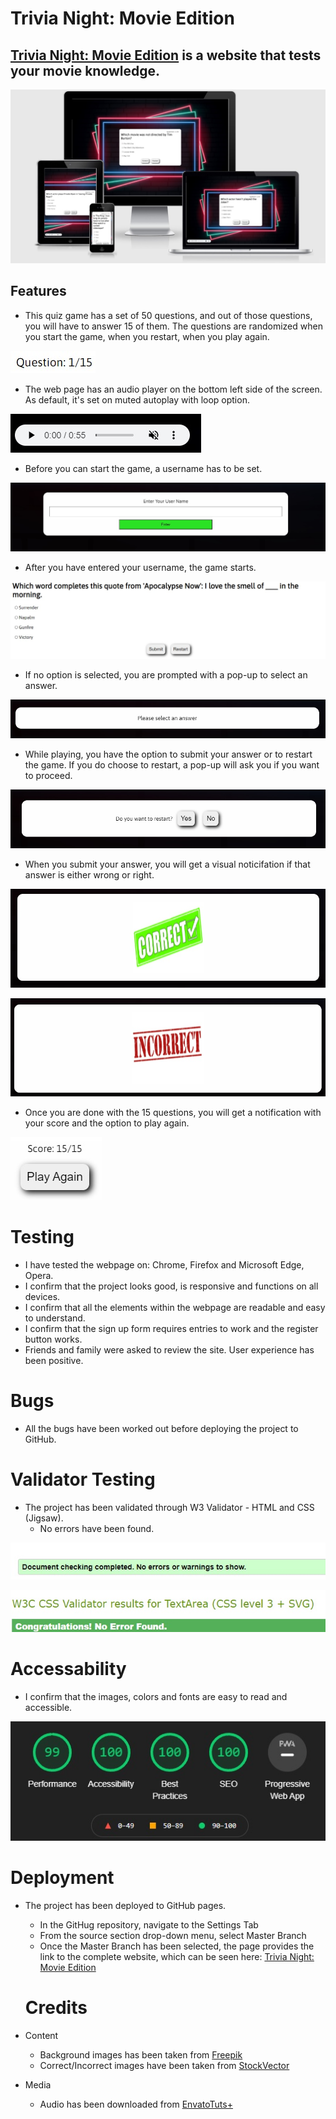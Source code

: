 # Trivia Night: Movie Edition


## [Trivia Night: Movie Edition]() is a website that tests your movie knowledge. 

![Responsive Image](/assets/readme-imgs/responsive.jpg)


## Features

* This quiz game has a set of 50 questions, and out of those questions, you will have to answer 15 of them. The questions are randomized when you start the game, when you restart, when you play again.

![Counter](/assets/readme-imgs/qcounter.jpg)

* The web page has an audio player on the bottom left side of the screen. As default, it's set on muted autoplay with loop option.

![Audio Player](/assets/readme-imgs/audio.jpg)

* Before you can start the game, a username has to be set.

![Username](/assets/readme-imgs/username.jpg)

* After you have entered your username, the game starts.

![Game](/assets/readme-imgs/question.jpg)

* If no option is selected, you are prompted with a pop-up to select an answer.

![Answer](/assets/readme-imgs/answer.jpg)

* While playing, you have the option to submit your answer or to restart the game. If you do choose to restart, a pop-up will ask you if you want to proceed.

![Restart](/assets/readme-imgs/restart.jpg)

* When you submit your answer, you will get a visual noticifation if that answer is either wrong or right.

![Right](/assets/readme-imgs/right.jpg)

![Wrong](/assets/readme-imgs/wrong.jpg)

* Once you are done with the 15 questions, you will get a notification with your score and the option to play again.

![PlayAgain](/assets/readme-imgs/playagain.jpg)


# Testing

* I have tested the webpage on: Chrome, Firefox and Microsoft Edge, Opera.
* I confirm that the project looks good, is responsive and functions on all devices.
* I confirm that all the elements within the webpage are readable and easy to understand.
* I confirm that the sign up form requires entries to work and the register button works.
* Friends and family were asked to review the site. User experience has been positive.


# Bugs

* All the bugs have been worked out before deploying the project to GitHub.

# Validator Testing

* The project has been validated through W3 Validator - HTML and CSS (Jigsaw).
  * No errors have been found.

![HTML](/assets/readme-imgs/html.jpg)

![CSS](/assets/readme-imgs/style.jpg)


# Accessability
* I confirm that the images, colors and fonts are easy to read and accessible.

![Lighthouse](/assets/readme-imgs/lighthouse.jpg)

# Deployment
* The project has been deployed to GitHub pages.
  * In the GitHug repository, navigate to the Settings Tab
  * From the source section drop-down menu, select Master Branch
  * Once the Master Branch has been selected, the page provides the link to the complete website, which can be seen here: [Trivia Night: Movie Edition](https://eugenrascanu.github.io/) 

  # Credits
* Content
  * Background images has been taken from [Freepik](https://www.freepik.com)
  * Correct/Incorrect images have been taken from [StockVector](https://wdrfree.com/stock-vector)

* Media
  * Audio has been downloaded from [EnvatoTuts+](https://tutsplus.com)